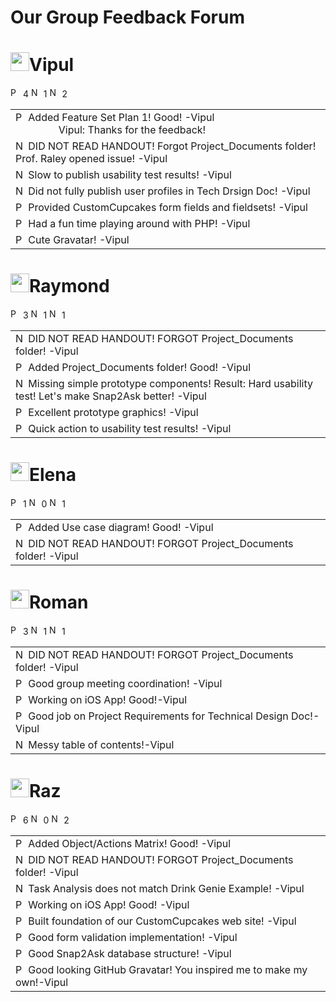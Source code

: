 Our Group Feedback Forum
===========
<!--VIPUL-->
<h1><img src="http://p.ebaystatic.com/aw/pics/icon/iconYellowStar_25x25.gif" height="30" width="30"/>Vipul</h1>
<img src="http://q.ebaystatic.com/aw/pics/icon/iconPos_16x16.gif" height="16" width="16" alt="Positive feedback rating"> 4
<img src="http://q.ebaystatic.com/aw/pics/icon/iconNeu_16x16.gif" height="16" width="16" alt="Neutral feedback rating"> 1
<img src="http://q.ebaystatic.com/aw/pics/icon/iconNeg_16x16.gif" height="16" width="16" alt="Negative feedback rating"> 2

<table>
<tr>
<td>
<img src="http://q.ebaystatic.com/aw/pics/icon/iconPos_16x16.gif" height="16" width="16" alt="Positive feedback rating">
Added Feature Set Plan 1! Good! -Vipul
<br>
&nbsp;&nbsp;&nbsp;&nbsp;&nbsp;&nbsp;&nbsp;&nbsp;&nbsp;&nbsp;&nbsp;&nbsp;&nbsp;&nbsp;&nbsp;&nbsp;Vipul: Thanks for the feedback!
</td>
</tr>
<tr>
<td>
<img src="http://q.ebaystatic.com/aw/pics/icon/iconNeg_16x16.gif" height="16" width="16" alt="Negative feedback rating"> 
DID NOT READ HANDOUT! Forgot Project_Documents folder! Prof. Raley opened issue! -Vipul
</td>
</tr>
<tr>
<td>
<img src="http://q.ebaystatic.com/aw/pics/icon/iconNeu_16x16.gif" height="16" width="16" alt="Neutral feedback rating"> 
Slow to publish usability test results! -Vipul
</td>
</tr>
<tr>
<td>
<img src="http://q.ebaystatic.com/aw/pics/icon/iconNeg_16x16.gif" height="16" width="16" alt="Negative feedback rating">
Did not fully publish user profiles in Tech Drsign Doc! -Vipul
</td>
</tr>
<tr>
<td>
<img src="http://q.ebaystatic.com/aw/pics/icon/iconPos_16x16.gif" height="16" width="16" alt="Positive feedback rating">
Provided CustomCupcakes form fields and fieldsets! -Vipul
</td>
</tr>
<tr>
<td>
<img src="http://q.ebaystatic.com/aw/pics/icon/iconPos_16x16.gif" height="16" width="16" alt="Positive feedback rating">
Had a fun time playing around with PHP! -Vipul
</td>
</tr>
<tr>
<td>
<img src="http://q.ebaystatic.com/aw/pics/icon/iconPos_16x16.gif" height="16" width="16" alt="Positive feedback rating">
Cute Gravatar! -Vipul
</td>
</tr>
</table>
<!--RAYMOND-->
<h1><img src="http://p.ebaystatic.com/aw/pics/icon/iconYellowStar_25x25.gif" height="30" width="30"/>Raymond</h1>
<img src="http://q.ebaystatic.com/aw/pics/icon/iconPos_16x16.gif" height="16" width="16" alt="Positive feedback rating"> 3
<img src="http://q.ebaystatic.com/aw/pics/icon/iconNeu_16x16.gif" height="16" width="16" alt="Neutral feedback rating"> 1
<img src="http://q.ebaystatic.com/aw/pics/icon/iconNeg_16x16.gif" height="16" width="16" alt="Negative feedback rating"> 1
<table>
<tr>
<td>
<img src="http://q.ebaystatic.com/aw/pics/icon/iconNeg_16x16.gif" height="16" width="16" alt="Negative feedback rating"> 
DID NOT READ HANDOUT! FORGOT Project_Documents folder! -Vipul
</td>
</tr>
<tr>
<td>
<img src="http://q.ebaystatic.com/aw/pics/icon/iconPos_16x16.gif" height="16" width="16" alt="Positive feedback rating">
Added Project_Documents folder! Good! -Vipul
</td>
</tr>
<tr>
<td>
<img src="http://q.ebaystatic.com/aw/pics/icon/iconNeu_16x16.gif" height="16" width="16" alt="Neutral feedback rating"> 
Missing simple prototype components! Result: Hard usability test! Let's make Snap2Ask better! -Vipul
</td>
</tr>
<tr>
<td>
<img src="http://q.ebaystatic.com/aw/pics/icon/iconPos_16x16.gif" height="16" width="16" alt="Positive feedback rating"> 
Excellent prototype graphics! -Vipul
</td>
</tr>
<td>
<img src="http://q.ebaystatic.com/aw/pics/icon/iconPos_16x16.gif" height="16" width="16" alt="Positive feedback rating"> 
Quick action to usability test results! -Vipul
</td>
</tr>
</table>
<!--ELENA-->
<h1><img src="http://p.ebaystatic.com/aw/pics/icon/iconYellowStar_25x25.gif" height="30" width="30"/>Elena</h1>
<img src="http://q.ebaystatic.com/aw/pics/icon/iconPos_16x16.gif" height="16" width="16" alt="Positive feedback rating"> 1
<img src="http://q.ebaystatic.com/aw/pics/icon/iconNeu_16x16.gif" height="16" width="16" alt="Neutral feedback rating"> 0
<img src="http://q.ebaystatic.com/aw/pics/icon/iconNeg_16x16.gif" height="16" width="16" alt="Negative feedback rating"> 1
<table>
<tr>
<td>
<img src="http://q.ebaystatic.com/aw/pics/icon/iconPos_16x16.gif" height="16" width="16" alt="Positive feedback rating">
Added Use case diagram! Good!  -Vipul
</td>
</tr>
<tr>
<td>
<img src="http://q.ebaystatic.com/aw/pics/icon/iconNeg_16x16.gif" height="16" width="16" alt="Negative feedback rating"> 
DID NOT READ HANDOUT! FORGOT Project_Documents folder! -Vipul
</td>
</tr>
</table>
<!--ROMAN-->
<h1><img src="http://p.ebaystatic.com/aw/pics/icon/iconYellowStar_25x25.gif" height="30" width="30"/>Roman</h1>
<img src="http://q.ebaystatic.com/aw/pics/icon/iconPos_16x16.gif" height="16" width="16" alt="Positive feedback rating"> 3
<img src="http://q.ebaystatic.com/aw/pics/icon/iconNeu_16x16.gif" height="16" width="16" alt="Neutral feedback rating"> 1
<img src="http://q.ebaystatic.com/aw/pics/icon/iconNeg_16x16.gif" height="16" width="16" alt="Negative feedback rating"> 1
<table>
<tr>
<td>
<img src="http://q.ebaystatic.com/aw/pics/icon/iconNeg_16x16.gif" height="16" width="16" alt="Negative feedback rating"> 
DID NOT READ HANDOUT! FORGOT Project_Documents folder! -Vipul
</td>
</tr>
<tr>
<td>
<img src="http://q.ebaystatic.com/aw/pics/icon/iconPos_16x16.gif" height="16" width="16" alt="Positive feedback rating"> 
Good group meeting coordination! -Vipul
</td>
</tr>
<tr>
<td>
<img src="http://q.ebaystatic.com/aw/pics/icon/iconPos_16x16.gif" height="16" width="16" alt="Positive feedback rating"> 
Working on iOS App! Good!-Vipul
</td>
</tr>
<tr>
<td>
<img src="http://q.ebaystatic.com/aw/pics/icon/iconPos_16x16.gif" height="16" width="16" alt="Positive feedback rating"> 
Good job on Project Requirements for Technical Design Doc!-Vipul
</td>
</tr>
<tr>
<td>
<img src="http://q.ebaystatic.com/aw/pics/icon/iconNeu_16x16.gif" height="16" width="16" alt="Neutral feedback rating"> 
Messy table of contents!-Vipul
</td>
</tr>
</table>
<!--RAZ-->
<h1><img src="http://p.ebaystatic.com/aw/pics/icon/iconYellowStar_25x25.gif" height="30" width="30"/>Raz</h1>
<img src="http://q.ebaystatic.com/aw/pics/icon/iconPos_16x16.gif" height="16" width="16" alt="Positive feedback rating"> 6
<img src="http://q.ebaystatic.com/aw/pics/icon/iconNeu_16x16.gif" height="16" width="16" alt="Neutral feedback rating"> 0
<img src="http://q.ebaystatic.com/aw/pics/icon/iconNeg_16x16.gif" height="16" width="16" alt="Negative feedback rating"> 2
<table>
<tr>
<td>
<img src="http://q.ebaystatic.com/aw/pics/icon/iconPos_16x16.gif" height="16" width="16" alt="Positive feedback rating">
Added Object/Actions Matrix! Good!  -Vipul
</td>
</tr>
<tr>
<td>
<img src="http://q.ebaystatic.com/aw/pics/icon/iconNeg_16x16.gif" height="16" width="16" alt="Negative feedback rating"> 
DID NOT READ HANDOUT! FORGOT Project_Documents folder!   -Vipul
</td>
</tr>
<tr>
<td>
<img src="http://q.ebaystatic.com/aw/pics/icon/iconNeg_16x16.gif" height="16" width="16" alt="Negative feedback rating">
Task Analysis does not match Drink Genie Example!  -Vipul
</td>
</tr>
<tr>
<td>
<img src="http://q.ebaystatic.com/aw/pics/icon/iconPos_16x16.gif" height="16" width="16" alt="Positive feedback rating">
Working on iOS App! Good! -Vipul
</td>
</tr>
<tr>
<td>
<img src="http://q.ebaystatic.com/aw/pics/icon/iconPos_16x16.gif" height="16" width="16" alt="Positive feedback rating">
Built foundation of our CustomCupcakes web site! -Vipul
</td>
</tr>
<tr>
<td>
<img src="http://q.ebaystatic.com/aw/pics/icon/iconPos_16x16.gif" height="16" width="16" alt="Positive feedback rating">
Good form validation implementation! -Vipul
</td>
</tr>
<tr>
<td>
<img src="http://q.ebaystatic.com/aw/pics/icon/iconPos_16x16.gif" height="16" width="16" alt="Positive feedback rating">
Good Snap2Ask database structure! -Vipul
</td>
</tr>
<tr>
<td>
<img src="http://q.ebaystatic.com/aw/pics/icon/iconPos_16x16.gif" height="16" width="16" alt="Positive feedback rating">
Good looking GitHub Gravatar! You inspired me to make my own!-Vipul
</td>
</tr>
</table>
